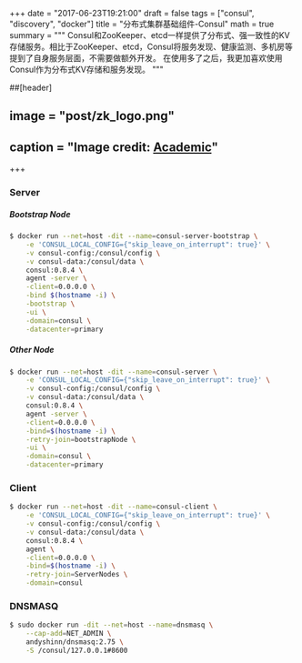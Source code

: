+++
date = "2017-06-23T19:21:00"
draft = false
tags = ["consul", "discovery", "docker"]
title = "分布式集群基础组件-Consul"
math = true
summary = """
Consul和ZooKeeper、etcd一样提供了分布式、强一致性的KV存储服务。相比于ZooKeeper、etcd，Consul将服务发现、健康监测、多机房等提到了自身服务层面，不需要做额外开发。
在使用多了之后，我更加喜欢使用Consul作为分布式KV存储和服务发现。
"""

##[header]
## image = "post/zk_logo.png" 
## caption = "Image credit: [**Academic**](https://github.com/gcushen/hugo-academic/)"

+++

### Server 

##### Bootstrap Node

````bash
$ docker run --net=host -dit --name=consul-server-bootstrap \
    -e 'CONSUL_LOCAL_CONFIG={"skip_leave_on_interrupt": true}' \
    -v consul-config:/consul/config \
    -v consul-data:/consul/data \
    consul:0.8.4 \
    agent -server \
    -client=0.0.0.0 \
    -bind $(hostname -i) \
    -bootstrap \
    -ui \
    -domain=consul \
    -datacenter=primary
````

##### Other Node

````bash
$ docker run --net=host -dit --name=consul-server \
    -e 'CONSUL_LOCAL_CONFIG={"skip_leave_on_interrupt": true}' \
    -v consul-config:/consul/config \
    -v consul-data:/consul/data \
    consul:0.8.4 \
    agent -server \
    -client=0.0.0.0 \
    -bind=$(hostname -i) \
    -retry-join=bootstrapNode \
    -ui \
    -domain=consul \
    -datacenter=primary
````

### Client

````bash
$ docker run --net=host -dit --name=consul-client \
    -e 'CONSUL_LOCAL_CONFIG={"skip_leave_on_interrupt": true}' \
    -v consul-config:/consul/config \
    -v consul-data:/consul/data \
    consul:0.8.4 \
    agent \
    -client=0.0.0.0 \
    -bind=$(hostname -i) \
    -retry-join=ServerNodes \
    -domain=consul
````

### DNSMASQ

````bash
$ sudo docker run -dit --net=host --name=dnsmasq \
    --cap-add=NET_ADMIN \
    andyshinn/dnsmasq:2.75 \
    -S /consul/127.0.0.1#8600
````